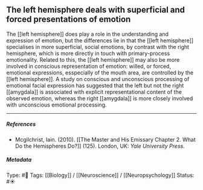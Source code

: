 ## The left hemisphere deals with superficial and forced presentations of emotion  # 

The [[left hemisphere]] does play a role in the understanding and expression of emotion, but the differences lie in that the [[left hemisphere]] specialises in more superficial, social emotions, by contrast with the right hemisphere, which is more directly in touch with primary-process emotionality. Related to this, the [[left hemisphere]] may also be more involved in conscious representation of emotion: willed, or forced, emotional expressions, esspecially of the mouth area, are controlled by the [[left hemisphere]]. A study on conscious and unconscious processing of emotional facial expression has suggested that the left but not the right [[amygdala]] is associated with explicit representational content of the observed emotion, whereas the right [[amygdala]] is more closely involved with unconscious emotional processing.

___

##### References

- Mcgilchrist, Iain. (2010). [[The Master and His Emissary Chapter 2. What Do the Hemispheres Do?]] (125). London, UK: _Yale University Press._

##### Metadata

Type: #🔴 
Tags: [[Biology]] / [[Neuroscience]] / [[Neuropsychology]] 
Status: #☀️ 